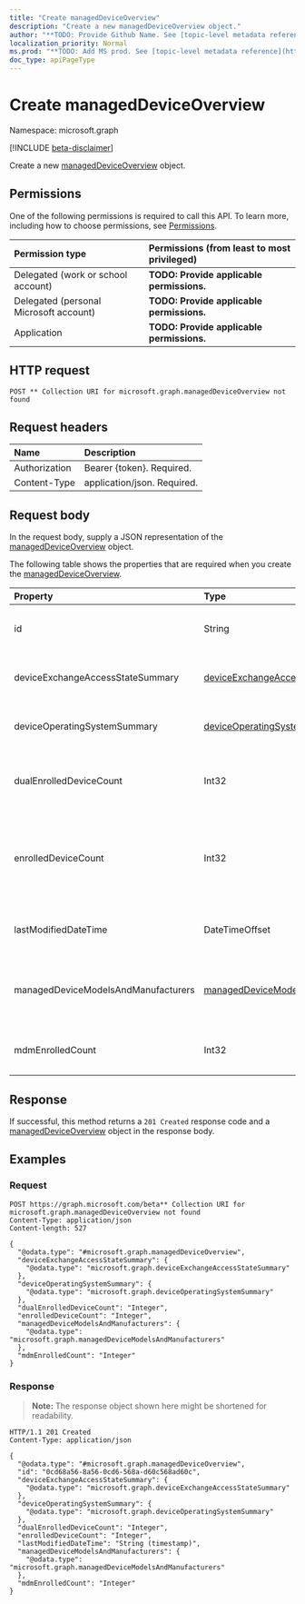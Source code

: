 ```yaml
---
title: "Create managedDeviceOverview"
description: "Create a new managedDeviceOverview object."
author: "**TODO: Provide Github Name. See [topic-level metadata reference](https://msgo.azurewebsites.net/add/document/guidelines/metadata.html#topic-level-metadata)**"
localization_priority: Normal
ms.prod: "**TODO: Add MS prod. See [topic-level metadata reference](https://msgo.azurewebsites.net/add/document/guidelines/metadata.html#topic-level-metadata)**"
doc_type: apiPageType
---
```


# Create managedDeviceOverview
Namespace: microsoft.graph

[!INCLUDE [beta-disclaimer](../../includes/beta-disclaimer.md)]

Create a new [managedDeviceOverview](../resources/manageddeviceoverview.md) object.

## Permissions
One of the following permissions is required to call this API. To learn more, including how to choose permissions, see [Permissions](/graph/permissions-reference).

|Permission type|Permissions (from least to most privileged)|
|:---|:---|
|Delegated (work or school account)|**TODO: Provide applicable permissions.**|
|Delegated (personal Microsoft account)|**TODO: Provide applicable permissions.**|
|Application|**TODO: Provide applicable permissions.**|

## HTTP request

<!-- {
  "blockType": "ignored"
}
-->
``` http
POST ** Collection URI for microsoft.graph.managedDeviceOverview not found
```

## Request headers
|Name|Description|
|:---|:---|
|Authorization|Bearer {token}. Required.|
|Content-Type|application/json. Required.|

## Request body
In the request body, supply a JSON representation of the [managedDeviceOverview](../resources/manageddeviceoverview.md) object.

The following table shows the properties that are required when you create the [managedDeviceOverview](../resources/manageddeviceoverview.md).

|Property|Type|Description|
|:---|:---|:---|
|id|String|**TODO: Add Description** Inherited from [entity](../resources/entity.md)|
|deviceExchangeAccessStateSummary|[deviceExchangeAccessStateSummary](../resources/deviceexchangeaccessstatesummary.md)|Distribution of Exchange Access State in Intune|
|deviceOperatingSystemSummary|[deviceOperatingSystemSummary](../resources/deviceoperatingsystemsummary.md)|Device operating system summary.|
|dualEnrolledDeviceCount|Int32|The number of devices enrolled in both MDM and EAS|
|enrolledDeviceCount|Int32|Total enrolled device count. Does not include PC devices managed via Intune PC Agent|
|lastModifiedDateTime|DateTimeOffset|Last modified date time of device overview|
|managedDeviceModelsAndManufacturers|[managedDeviceModelsAndManufacturers](../resources/manageddevicemodelsandmanufacturers.md)|Models and Manufactures meatadata for managed devices in the account|
|mdmEnrolledCount|Int32|The number of devices enrolled in MDM|



## Response

If successful, this method returns a `201 Created` response code and a [managedDeviceOverview](../resources/manageddeviceoverview.md) object in the response body.

## Examples

### Request
<!-- {
  "blockType": "request",
  "name": "create_manageddeviceoverview_from_"
}
-->
``` http
POST https://graph.microsoft.com/beta** Collection URI for microsoft.graph.managedDeviceOverview not found
Content-Type: application/json
Content-length: 527

{
  "@odata.type": "#microsoft.graph.managedDeviceOverview",
  "deviceExchangeAccessStateSummary": {
    "@odata.type": "microsoft.graph.deviceExchangeAccessStateSummary"
  },
  "deviceOperatingSystemSummary": {
    "@odata.type": "microsoft.graph.deviceOperatingSystemSummary"
  },
  "dualEnrolledDeviceCount": "Integer",
  "enrolledDeviceCount": "Integer",
  "managedDeviceModelsAndManufacturers": {
    "@odata.type": "microsoft.graph.managedDeviceModelsAndManufacturers"
  },
  "mdmEnrolledCount": "Integer"
}
```


### Response
>**Note:** The response object shown here might be shortened for readability.
<!-- {
  "blockType": "response",
  "truncated": true,
  "@odata.type": "microsoft.graph.managedDeviceOverview"
}
-->
``` http
HTTP/1.1 201 Created
Content-Type: application/json

{
  "@odata.type": "#microsoft.graph.managedDeviceOverview",
  "id": "0cd68a56-8a56-0cd6-568a-d60c568ad60c",
  "deviceExchangeAccessStateSummary": {
    "@odata.type": "microsoft.graph.deviceExchangeAccessStateSummary"
  },
  "deviceOperatingSystemSummary": {
    "@odata.type": "microsoft.graph.deviceOperatingSystemSummary"
  },
  "dualEnrolledDeviceCount": "Integer",
  "enrolledDeviceCount": "Integer",
  "lastModifiedDateTime": "String (timestamp)",
  "managedDeviceModelsAndManufacturers": {
    "@odata.type": "microsoft.graph.managedDeviceModelsAndManufacturers"
  },
  "mdmEnrolledCount": "Integer"
}
```

